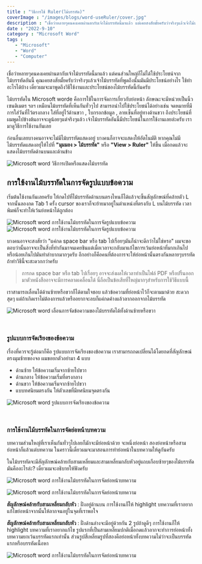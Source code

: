 ```yaml
---
title : "วิธีการใช้ Ruler(ไม้บรรทัด)"
coverImage : "/images/blogs/word-useRuler/cover.jpg"
description : "เชื่อว่าหลายๆคนคงเคยผ่านตากับเจ้าไม้บรรทัดนี้มาแล้ว แต่เคยสงสัยมั้ยครับว่าจริงๆแล้วเจ้าไม้บรรทัดที่พูดถึงนั้นมันมีประโยชน์อย่างไร ใช้ทำอะไรได้บ้าง เดี๋ยวผมจะมาพูดถึงวิธีใช้งานและประโยชน์ของไม้บรรทัดนี้กันครับ"
date : "2022-9-10"
category : "Microsoft Word"
tags : 
   - "Microsoft"
   - "Word"
   - "Computer"
---
```


เชื่อว่าหลายๆคนคงเคยผ่านตากับเจ้าไม้บรรทัดนี้มาแล้ว แต่คนส่วนใหญ่ก็ไม่ได้ใช้ประโยชน์จากไม้บรรทัดอันนี้ คุณเคยสงสัยมั้ยครับว่าจริงๆแล้วเจ้าไม้บรรทัดที่พูดถึงนั้นมันมีประโยชน์อย่างไร ใช้ทำอะไรได้บ้าง เดี๋ยวผมจะมาพูดถึงวิธีใช้งานและประโยชน์ของไม้บรรทัดนี้กันครับ

ไม้บรรทัดใน Microsoft worde คือการใช้ในการจัดการเกี่ยวกับย่อหน้า ลักษณะจะมีหน่วยเป็นนิ้ว เซนติเมตร ฯลฯ เหมือนไม้บรรทัดที่เห็นกันทั่วๆไป สามารถนำไปใช้ประโยชน์ได้อย่างเช่น จดหมายที่มีการใส่วันที่ไว้ตรงกลาง ใส่ที่อยู่ไว้ด้านขวา , ใบกรอกข้อมูล , ลายเซ็นที่อยู่ทางด้านขวา ถึงประโยชน์ที่ผมพูดไปข้างต้นอาจจะดูน้อยๆแต่จริงๆแล้ว เจ้าไม้บรรทัดอันนี้มีประโยชน์ในการใช้งานเลยล่ะครับ เรามาดูวิธีการใช้งานกันเลย

ก่อนอื่นเลยบางคนอาจจะไม่มีไม้บรรทัดแสดงอยู่ บางคนก็อาจจะแสดงให้อัตโนมัติ หากคุณไม่มีไม้บรรทัดแสดงอยุ่ให้ไปที่ **"มุมมอง > ไม้บรรทัด"** หรือ **"View > Ruler"** ให้ขึ้น เมื่อกดแล้วจะแสดงไม้บรรทัดด้านบนและด้านข้าง

![Microsoft word วิธีการเปิดหรือแสดงไม้บรรทัด](/images/blogs/word-useRuler/1.png "มุมมอง > ไม้บรรทัด") 

## การใช้งานไม้บรรทัดในการจัดรูปแบบข้อความ
เริ่มต้นใช้งานกันเลยครับ ให้กดไปที่ไม้บรรทัดด้านบนตรงไหนก็ได้แล้วจะขึ้นสัญลักษณ์ที่คล้ายตัว L จากนั้นลองกด Tab 1 ครั้ง cursor ของเราก็จะย้ายมาอยู่ในตำแหน่งที่ตรงกับ L บนไม้บรรทัด เวลาพิมพ์ก็จะทำให้เว้นย่อหน้าได้ถูกต้อง

![Microsoft word การใช้งานไม้บรรทัดในการจัดรูปแบบข้อความ](/images/blogs/word-useRuler/2.png "การใช้งานไม้บรรทัดในการจัดรูปแบบข้อความ") 
![Microsoft word การใช้งานไม้บรรทัดในการจัดรูปแบบข้อความ](/images/blogs/word-useRuler/3.png "การใช้งานไม้บรรทัดในการจัดรูปแบบข้อความ") 

บางคนอาจจะสงสัยว่า "แค่กด space bar หรือ tab ไปเรื่อยๆมันก็น่าจะดีกว่าไม่ใช่หรอ" ผมจะขอตอบว่านั้นอาจจะเป็นสิ่งที่ทำกันมาจนเคยชินแต่เมื่อเวลาจะกลับมาแก้ไขการเว้นย่อหน้าที่มากเกินไปหรือน้อยเกินไปมันทำลำบากมากๆครับ อีกอย่างก็คือคนที่ต้องการจะให้ย่อหน้านั้นตรงกันหลายๆบรรทัด ถ้าทำวิธีนี้จะสะดวกกว่าครับ

> การกด space bar หรือ tab ไปเรื่อยๆ อาจจะส่งผลให้เวลาทำเป็นไฟล์ PDF หรือปริ้นออกมาตัวหนังสืออาจจะมีการคลาดเคลื่อนได้ นี่ถือเป็นข้อเสียที่ใหญ่มากๆสำหรับการใช้วิธีแบบนี้

เราสามารถเลื่อนได้ด้านซ้ายหรือขวาก็ได้ตามใจชอบ แล้วข้อความที่ย่อหน้าไว้ก็จะตามมาด้วย สะดวกสุดๆ แต่ถ้าเกิดเราไม่ต้องการแล้วหรืออยากจะลบก็แค่กดค้างแล้วลากออกจากไม้บรรทัด

![Microsoft word เลื่อนการจัดข้อความของไม้บรรทัดได้ทั้งด้านซ้ายหรือขวา](/images/blogs/word-useRuler/4.png "เลื่อนการจัดข้อความได้ทั้งด้านซ้ายหรือขวา") 

<br>

### รูปแบบการจัดเรียงของข้อความ
เรื่องที่ควรจะรู้ต่อมาก็คือ รูปแบบการจัดเรียงของข้อความ เราสามารถกดเปลี่ยนได้โดยกดที่สัญลักษณ์ตรงมุมซ้ายของจอ ผมขอยกตัวอย่ามา 4 แบบ
   - ด้านซ้าย ให้ข้อความเริ่มจากซ้ายไปขวา
   - ด้านกลาง ให้ข้อความเริ่มที่ตรงกลาง
   - ด้านขวา ให้ข้อความเริ่มจากซ้ายไปขวา
   - แบบทศนิยมตรงกัน ให้ตัวเลขที่มีทศนิยมจุดตรงกัน

![Microsoft word รูปแบบการจัดเรียงของข้อความ](/images/blogs/word-useRuler/5.png "รูปแบบการจัดเรียงของข้อความ") 

<br>

### การใช้งานไม้บรรทัดในการจัดย่อหน้าบทความ
บทความส่วนใหญ่ที่เราเห็นกันทั่วๆไปเลยก็มักจะมีย่อหน้าด้วย จะหนึ่งย่อหน้า สองย่อหน้าหรือสามย่อหน้าก็แล้วแต่บทความ ในคราวนี้เดี๋ยวผมจะมาสอนการทำย่อหน้าในบทความให้ดูกันครับ

ในไม้บรรทัดจะมีสัญลักษณ์คล้ายกับสามเหลี่ยมและสามเหลี่ยมกลับหัวอยู่แถบเกือบซ้ายๆของไม้บรรทัด มันคืออะไรล่ะ? เดี๋ยวผมจะอธิบายให้ฟังครับ

![Microsoft word การใช้งานไม้บรรทัดในการจัดย่อหน้าบทความ](/images/blogs/word-useRuler/6.png "การใช้งานไม้บรรทัดในการจัดย่อหน้าบทความ")

![Microsoft word การใช้งานไม้บรรทัดในการจัดย่อหน้าบทความ](/images/blogs/word-useRuler/7.png "การใช้งานไม้บรรทัดในการจัดย่อหน้าบทความ") 

**สัญลักษณ์คล้ายกับสามเหลี่ยมกลับหัว** : ฝั่งอยู่ด้านบน การใช้งานก็ให้ highlight บทความที่เราอยากแก้ไขย่อหน้าจากนั้นให้ลากจนอยู่ในจุดที่เราพอใจ

**สัญลักษณ์คล้ายกับสามเหลี่ยมกลับหัว** : ฝั่งด้านล่างจะมีอยู่ด้วยกัน 2 รูปถ้าดูดีๆ การใช้งานก็ให้ highlight บทความที่เราอยากแก้ไข รูปแรกที่เป็นสามเหลี่ยมปกติเมื่อกดแล้วลากจะทำการย่อหน้าทั้งบทความยกเว้นบรรทัดแรกเท่านั้น ส่วนรูปสี่เหลี่ยมรูปที่สองคือย่อหน้าทั้งบทความไม่ว่าจะเป็นบรรทัดแรกหรือบรรทัดเนื้อหา

![Microsoft word การใช้งานไม้บรรทัดในการจัดย่อหน้าบทความ](/images/blogs/word-useRuler/8.png "การใช้งานไม้บรรทัดในการจัดย่อหน้าบทความ") 
